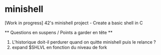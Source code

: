 # minishell
[Work in progress] 42's minishell project - Create a basic shell in C

** Questions en suspens / Points a garder en tête **
1. L'historique doit-il perdurer quand on quitte minishell puis le relance ?
2. expand $SHLVL en fonction du niveau de fork
